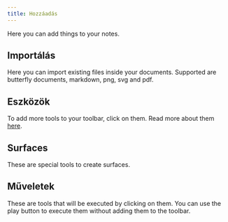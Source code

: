 ```yaml
---
title: Hozzáadás
---
```


Here you can add things to your notes.

## Importálás

Here you can import existing files inside your documents.
Supported are butterfly documents, markdown, png, svg and pdf.

## Eszközök

To add more tools to your toolbar, click on them.
Read more about them [here](../tools).

## Surfaces

These are special tools to create surfaces.

## Műveletek

These are tools that will be executed by clicking on them.
You can use the play button to execute them without adding them to the toolbar.
